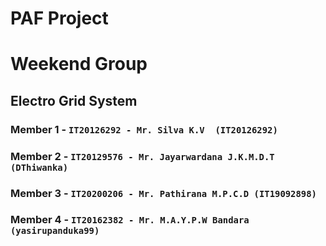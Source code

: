 # PAF Project
# Weekend Group
## Electro Grid System


### Member 1 - `IT20126292 - Mr. Silva K.V  (IT20126292)`

### Member 2 - `IT20129576 - Mr. Jayarwardana J.K.M.D.T (DThiwanka)`

### Member 3 - `IT20200206 - Mr. Pathirana M.P.C.D (IT19092898)`

### Member 4 - `IT20162382 - Mr. M.A.Y.P.W Bandara (yasirupanduka99)`
